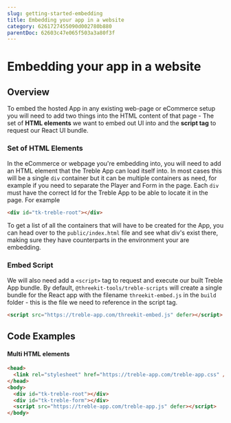 ```yaml
---
slug: getting-started-embedding
title: Embedding your app in a website
category: 6261727455090d002780b880
parentDoc: 62603c47e065f503a3a80f3f
---
```


# Embedding your app in a website

## Overview

To embed the hosted App in any existing web-page or eCommerce setup you will need to add two things into the HTML content of that page - The set of **HTML elements** we want to embed out UI into and the **script tag** to request our React UI bundle.

### Set of HTML Elements

In the eCommerce or webpage you're embedding into, you will need to add an HTML element that the Treble App can load itself into. In most cases this will be a single `div` container but it can be multiple containers as need, for example if you need to separate the Player and Form in the page. Each `div` must have the correct Id for the Treble App to be able to locate it in the page. For example

```html
<div id="tk-treble-root"></div>
```

To get a list of all the containers that will have to be created for the App, you can head over to the `public/index.html` file and see what div's exist there, making sure they have counterparts in the environment your are embedding.

### Embed Script

We will also need add a `<script>` tag to request and execute our built Treble App bundle. By default, `@threekit-tools/treble-scripts` will create a single bundle for the React app with the filename `threekit-embed.js` in the `build` folder - this is the file we need to reference in the script tag.

```html
<script src="https://treble-app.com/threekit-embed.js" defer></script>
```

## Code Examples

#### Multi HTML elements

```html {2,5-7}
<head>
  <link rel="stylesheet" href="https://treble-app.com/treble-app.css" />
</head>
<body>
  <div id="tk-treble-root"></div>
  <div id="tk-treble-form"></div>
  <script src="https://treble-app.com/treble-app.js" defer></script>
</body>
```
